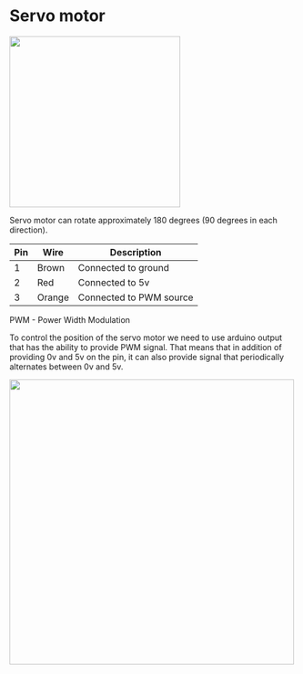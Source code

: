 # Servo motor

<img src="https://user-images.githubusercontent.com/5618092/208848391-07676e17-4ca4-4a70-bf74-12be225385b8.jpg" width="300"  />

Servo motor can rotate approximately 180 degrees (90 degrees in each direction).

Pin | Wire | Description
--- | --- | ---
1 | Brown | Connected to ground
2 | Red | Connected to 5v
3 | Orange | Connected to PWM source

PWM - Power Width Modulation

To control the position of the servo motor we need to use arduino output that has the ability to provide PWM signal. That means that in addition of providing 0v and 5v on the pin, it can also provide signal that periodically alternates between 0v and 5v.

<img src="https://user-images.githubusercontent.com/5618092/208847188-f6adc689-a070-4238-a54b-ee0c6db17b41.png" width="500"  />

